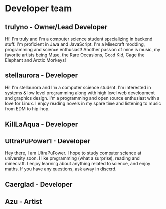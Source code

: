# Developer team

## trulyno - Owner/Lead Developer

Hi! I'm truly and I'm a computer science student specializing in backend stuff. I'm proficient in Java and JavaScript. I'm a Minecraft modding, programming and science enthusiast! Another passion of mine is music, my favorite artists being Muse, the Rare Occasions, Good Kid, Cage the Elephant and Arctic Monkeys!

## stellaurora - Developer

Hi! I'm stellaurora and I'm a computer science student. I'm interested in systems & low level programming along with high level web development and graphics design. I'm a programming and open source enthusiast with a love for Linux. I enjoy reading novels in my spare time and listening to music from EDM to hip-hop.

## KillLaAqua - Developer

## UltraPuPower1 - Developer

Hey there, I am UltraPuPower. I hope to study computer science at university soon. I like programming (what a surprise), reading and minecraft. I enjoy learning about anything related to science, and enjoy maths. If you have any questions, ask away in discord.

## Caerglad - Developer

## Azu - Artist